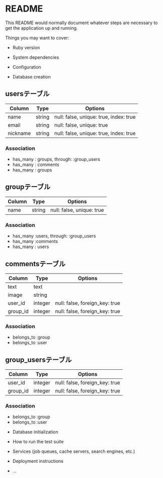 # README

This README would normally document whatever steps are necessary to get the
application up and running.

Things you may want to cover:

* Ruby version

* System dependencies

* Configuration

* Database creation

## usersテーブル

|Column|Type|Options|
|------|----|-------|
|name|string|null: false, unique: true, index: true|
|email|string|null: false, unique: true|
|nickname|string|null: false, unique: true, index: true|

### Association
- has_many : groups, through: :group_users
- has_many : comments
- has_many : groups

## groupテーブル

|Column|Type|Options|
|------|----|-------|
|name|string|null: false, unique: true|

### Association
- has_many :users, through: :group_users
- has_many :comments
- has_many : users

## commentsテーブル

|Column|Type|Options|
|------|----|-------|
|text|text||
|image|string||
|user_id|integer|null: false, foreign_key: true|
|group_id|integer|null: false, foreign_key: true|

### Association
- belongs_to :group
- belongs_to :user

## group_usersテーブル

|Column|Type|Options|
|------|----|-------|
|user_id|integer|null: false, foreign_key: true|
|group_id|integer|null: false, foreign_key: true|

### Association
- belongs_to :group
- belongs_to :user

* Database initialization

* How to run the test suite

* Services (job queues, cache servers, search engines, etc.)

* Deployment instructions

* ...
